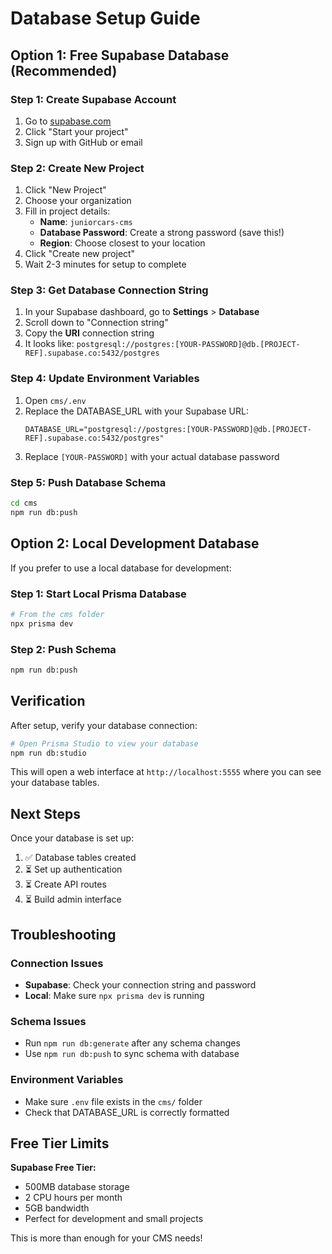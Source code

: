# Database Setup Guide

## Option 1: Free Supabase Database (Recommended)

### Step 1: Create Supabase Account
1. Go to [supabase.com](https://supabase.com)
2. Click "Start your project" 
3. Sign up with GitHub or email

### Step 2: Create New Project
1. Click "New Project"
2. Choose your organization
3. Fill in project details:
   - **Name**: `juniorcars-cms`
   - **Database Password**: Create a strong password (save this!)
   - **Region**: Choose closest to your location
4. Click "Create new project"
5. Wait 2-3 minutes for setup to complete

### Step 3: Get Database Connection String
1. In your Supabase dashboard, go to **Settings** > **Database**
2. Scroll down to "Connection string"
3. Copy the **URI** connection string
4. It looks like: `postgresql://postgres:[YOUR-PASSWORD]@db.[PROJECT-REF].supabase.co:5432/postgres`

### Step 4: Update Environment Variables
1. Open `cms/.env`
2. Replace the DATABASE_URL with your Supabase URL:
   ```env
   DATABASE_URL="postgresql://postgres:[YOUR-PASSWORD]@db.[PROJECT-REF].supabase.co:5432/postgres"
   ```
3. Replace `[YOUR-PASSWORD]` with your actual database password

### Step 5: Push Database Schema
```bash
cd cms
npm run db:push
```

## Option 2: Local Development Database

If you prefer to use a local database for development:

### Step 1: Start Local Prisma Database
```bash
# From the cms folder
npx prisma dev
```

### Step 2: Push Schema
```bash
npm run db:push
```

## Verification

After setup, verify your database connection:

```bash
# Open Prisma Studio to view your database
npm run db:studio
```

This will open a web interface at `http://localhost:5555` where you can see your database tables.

## Next Steps

Once your database is set up:
1. ✅ Database tables created
2. ⏳ Set up authentication
3. ⏳ Create API routes
4. ⏳ Build admin interface

## Troubleshooting

### Connection Issues
- **Supabase**: Check your connection string and password
- **Local**: Make sure `npx prisma dev` is running

### Schema Issues
- Run `npm run db:generate` after any schema changes
- Use `npm run db:push` to sync schema with database

### Environment Variables
- Make sure `.env` file exists in the `cms/` folder
- Check that DATABASE_URL is correctly formatted

## Free Tier Limits

**Supabase Free Tier:**
- 500MB database storage
- 2 CPU hours per month
- 5GB bandwidth
- Perfect for development and small projects

This is more than enough for your CMS needs!
